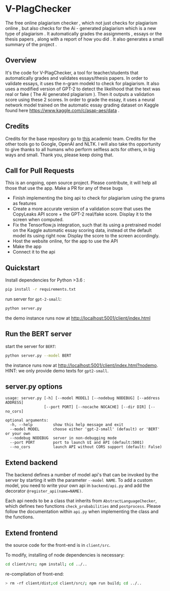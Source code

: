 # V-PlagChecker

The free online plagiarism checker , which not just checks for plagiarism online , but also checks for the Ai - generated plagiarism which is a new type of plagiarism . It automatically grades the assignments , essays or the thesis papers , along with a report of how you did . It also generates a small summary of the project .

## Overview 

It's the code for V-PlagChecker, a tool for teacher/students that automatically grades and validates essays/thesis papers. In order to validate essays, it uses the n-gram modekl  to check for plagiarism. It also uses a modified version of GPT-2 to detect the likelihood that the text was real or fake ( The AI generated plagiarism ). Then it outputs a validation score using these 2 scores. In order to grade the essay, it uses a neural network model trained on the automatic essay grading dataset on Kaggle found here https://www.kaggle.com/c/asap-aes/data .

## Credits

Credits for the base repository go to [this](https://github.com/HendrikStrobelt/detecting-fake-text/) academic team. Credits for the other tools go to Google, OpenAI and NLTK. I will also take ths opportunity to give thanks to all humans who perform selfless acts for others, in big ways and small. Thank you, please keep doing that.  

## Call for Pull Requests

This is an ongoing, open source project. Please contribute, it will help all those that use the app. Make a PR for any of these bugs

- Finish implementing the bing api to check for plagiarism using the grams as features
- Create a more accurate version of a validation score that uses the CopyLeaks API score + the GPT-2 real/fake score. Display it to the screen when computed.
- Fix the Tensorflow.js integration, such that its using a pretrained model on the Kaggle automatic essay scoring data, instead ot the default model its using right now. Display the score to the screen accordingly.
- Host the website online, for the app to use the API
- Make the app
- Connect it to the api

## Quickstart

Install dependencies for Python >3.6 :

```bash
pip install -r requirements.txt
```

run server for `gpt-2-small`:

```bash
python server.py

```

the demo instance runs now at [http://localhost:5001/client/index.html](http://localhost:5001/client/index.html)

## Run the BERT server

start the server for `BERT`:
```bash
python server.py --model BERT
```

the instance runs now at [http://localhost:5001/client/index.html?nodemo](http://localhost:5001/client/index.html?nodemo). HINT: we only provide demo texts for `gpt2-small`.


## server.py options

```
usage: server.py [-h] [--model MODEL] [--nodebug NODEBUG] [--address ADDRESS]
                 [--port PORT] [--nocache NOCACHE] [--dir DIR] [--no_cors]

optional arguments:
  -h, --help         show this help message and exit
  --model MODEL		 choose either 'gpt-2-small' (default) or 'BERT' or your own
  --nodebug NODEBUG  server in non-debugging mode
  --port PORT	     port to launch UI and API (default:5001)
  --no_cors          launch API without CORS support (default: False)

```


## Extend backend

The backend defines a number of model api's that can be invoked by the server by starting it with the parameter `--model NAME`. To add a custom model, you need to write your own api in `backend/api.py` and add the decorator `@register_api(name=NAME)`.

Each api needs to be a class that inherits from `AbstractLanguageChecker`, which defines two functions `check_probabilities` and `postprocess`. Please follow the documentation within `api.py` when implementing the class and the functions.


## Extend frontend
the source code for the front-end is in `client/src`.

To modify, installing of node dependencies is necessary:

```bash
cd client/src; npm install; cd ../..
```
re-compilation of front-end:

```bash
> rm -rf client/dist;cd client/src/; npm run build; cd ../..
```


